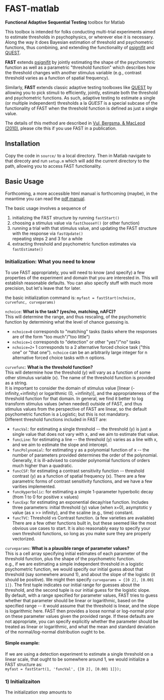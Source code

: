 FAST-matlab
===========

**Functional Adaptive Sequential Testing** toolbox for Matlab

This toolbox is intended for folks conducting multi-trial experiments aimed to estimate thresholds in psychophysics, or wherever else it is necessary. Along the way it does Bayesian estimation of threshold and psychometric functions, thus combining, and extending the functionality of [psignifit](http://psignifit.sourceforge.net/) and [QUEST](http://psych.nyu.edu/pelli/software.html).

**FAST** extends [psignifit](http://psignifit.sourceforge.net/) by jointly estimating the shape of the psychometric function as well as a parametric "threshold function" which describes how the threshold changes with another stimulus variable (e.g., contrast threshold varies as a function of spatial frequency).

Similarly, **FAST** extends classic adaptive testing toolboxes like [QUEST](http://psych.nyu.edu/pelli/software.html) by allowing you to pick stimuli to efficiently, jointly, estimate both the threshold and psychometric functions.  As such, adaptive testing to estimate a single (or multiple independent) thresholds a la _QUEST_ is a special subcase of the functionality of FAST when the threshold function is defined as just a single value.

The details of this method are described in [Vul, Bergsma, & MacLeod (2010)](http://www.evullab.org/pdf/s6.pdf), please cite this if you use FAST in a publication.

## Installation

Copy the code in `source/` to a local directory.  Then in Matlab navigate to that direcoty and run `setup.m` which will add the current directory to the path, allowing you to access FAST functionality.

## Basic Usage

Forthcoming, a more accessible html manual is forthcoming (maybe), in the meantime you can read the [pdf manual](https://github.com/evule/FAST-matlab/raw/master/manual-latex/FAST-manual.pdf).

The basic usage involves a sequence of  
1. initializing the FAST structure by running `fastStart()`  
2. choosing a stimulus value via `fastChooseY()` (or other function)  
3. running a trial with that stimulus value, and updating the FAST structure with the response via `fastUpdate()`  
repeating steps 2 and 3 for a while  
4. extracting threshold and psychometric function estimates via `fastEstimate()`

### Initialization: What you need to know

To use FAST appropriately, you will need to know (and specify) a few properties of the experiment and domain that you are interested in.  This will establish reasonable defaults.  You can also specify stuff with much more precision, but let's leave that for later.

the basic initialization command is: `myfast = fastStart(nchoice, curvefunc, curveparams)`

`nchoice`: **What is the task? (yes/no, matching, nAFC)?**  
This will determine the range, and thus rescaling, of the psychometric function by determining what the level of chance guessing is.  
- `nchoice=0` corresponds to "matching" tasks (tasks where the responses are of the form "too much"/"too little")  
- `nchoice=1` corresponds to "detection" or other "yes"/"no" tasks  
- `nchoice=2+` 1 corresponds to a 2 alternative forced choice task ("this one" or "that one"). `nchoice` can be an arbitrarily large integer for n alternative forced choice tasks with n options.  

`curvefunc`: **What is the threshold function?**  
This will determine how the threshold (y) will vary as a function of some other stimulus variable (x).  The name of the threshold function is provided as a string.  
It is important to consider the domain of stimulus value [linear (-infinity,+infinity) or logarithmic (0, +infinity)], and the appropriateness of the threshold function for that domain.  In general, we find it better to log transform stimulus values (when needed) outside of FAST, and thus stimulus values from the perspective of FAST are linear, so the default psychometric function is a Logistic; but this is not mandatory.  
Different threshold functions included in FAST are:  
- `funcVal`: for estimating a single threshold -- the threshold (y) is just a single value that does not vary with x, and we aim to estimate that value.  
- `funcLine`: for estimating a line -- the threshold (y) varies as a line with x, and we aim to estimate the slope and intercept.  
- `funcPolynomial`: for estimating y as a polynomial function of x -- the number of parameters provided determines the order of the polynomial.  Generally, it is ill-advised to consider polynomial functions of orders much higher than a quadratic.  
- `funcCSF`: for estimating a contrast sensitivity function -- threshold contrast (y) as a function of spatial frequency (x).  There are a few parametric forms of contrast sensitivity functions, and we have a few varities implemented.  
- `funcHyperbolic`: for estimating a simple 1-parameter hyperbolic decay (from 1 to 0 for positive x values)  
- `funcExp`: for estimating an exponential decay/rise function.  Includes three parameters: initial threshold (y) value (when x=0), asymptotic y value (as x >> infinity), and the scaline (e.g., time) constant.  
- `funcTVC`: Threshold vs Contrast function.  (a few varieties are available)  
There are a few other functions built in, but these seemed like the most obvious use cases to start.  It is also reasonably easy to specify your own threshold functions, so long as you make sure they are properly vectorized.  

`curveparams`: **What is a plausible range of parameter values?**  
This is a cell array specifying initial estimates of each parameter of the threshold function, plus the shape of the psychometric function.  
e.g., if we are estimating a simple independent threshold in a logistic psychometric function, we would specify our initial guess about that threshold (say somewhere around 1), and about the slope of the logistic (it should be positive).  We might then specify `curveparams = {[0 2], [0.001 1]}`. The first tuple indicates our initial range for guesses about the threshold, and the second tuple is our initial guess for the logistic slope.  
By default, with a range specified for parameter values, FAST tries to guess whether that parameter should be linear or logarithmic, based on the specified range -- it would assume that the threshold is linear, and the slope is logarithmic here.  FAST then provides a loose normal or log-normal prior on these parameter values given the provided range.  If these defaults are not appropriate, you can specify explicitly whether the parameter should be treated as linear or logarithmic, and what the mean and standard deviation of the normal/log-normal distribution ought to be.

#### Simple example:

If we are using a detection experiment to estimate a single threshold on a linear scale, that ought to be somewhere around 1, we would initialize a FAST structure as:  
`myfast = fastStart(1, 'funcVal', {[0 2], [0.001 1]});`

### 1) Initializaiton

The initialization step amounts to 
